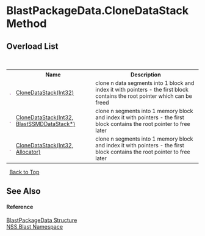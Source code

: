 # BlastPackageData.CloneDataStack Method 
 


## Overload List
&nbsp;<table><tr><th></th><th>Name</th><th>Description</th></tr><tr><td>![Public method](media/pubmethod.gif "Public method")</td><td><a href="M_NSS_Blast_BlastPackageData_CloneDataStack">CloneDataStack(Int32)</a></td><td>
clone n data segments into 1 block and index it with pointers - the first block contains the root pointer which can be freed</td></tr><tr><td>![Public method](media/pubmethod.gif "Public method")</td><td><a href="M_NSS_Blast_BlastPackageData_CloneDataStack_1">CloneDataStack(Int32, BlastSSMDDataStack*)</a></td><td>
clone n segments into 1 memory block and index it with pointers - the first block contains the root pointer to free later</td></tr><tr><td>![Public method](media/pubmethod.gif "Public method")</td><td><a href="M_NSS_Blast_BlastPackageData_CloneDataStack_2">CloneDataStack(Int32, Allocator)</a></td><td>
clone n segments into 1 memory block and index it with pointers - the first block contains the root pointer to free later</td></tr></table>&nbsp;
<a href="#blastpackagedata.clonedatastack-method">Back to Top</a>

## See Also


#### Reference
<a href="T_NSS_Blast_BlastPackageData">BlastPackageData Structure</a><br /><a href="N_NSS_Blast">NSS.Blast Namespace</a><br />